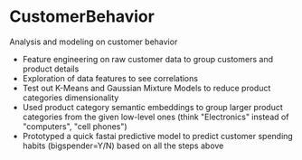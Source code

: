 # CustomerBehavior
Analysis and modeling on customer behavior

* Feature engineering on raw customer data to group customers and product details
* Exploration of data features to see correlations
* Test out K-Means and Gaussian Mixture Models to reduce product categories dimensionality
* Used product category semantic embeddings to group larger product categories from the given low-level ones (think "Electronics" instead of "computers", "cell phones")
* Prototyped a quick fastai predictive model to predict customer spending habits (bigspender=Y/N) based on all the steps above
